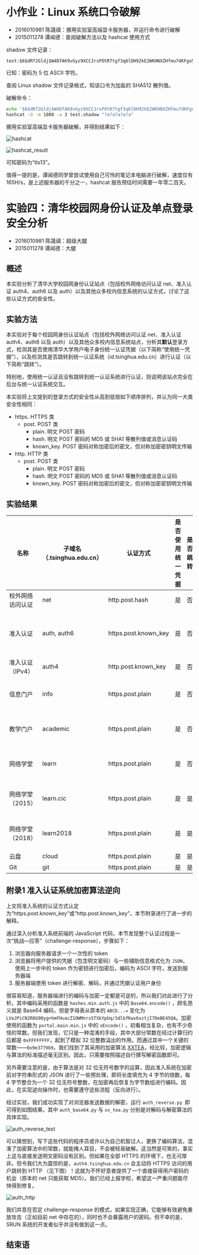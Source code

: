 # 小作业：Linux 系统口令破解

- 2016010981 陈晟祺：挪用实验室高端显卡服务器，并运行命令进行破解
- 2015011278 谭闻德：查阅破解方法以及 hashcat 使用方式

shadow 文件记录：

```
test:$6$dRf2Gldj$W4DfAK9vGyz9XCCJrsPOtR7tgf3q6lDH92kE2WKHNXZHfmu7dKFgo5M72jrL2hXJjxcdg596WsWPYYgGrmPZp1:17107:0:99999:7:::
```

已知：密码为 5 位 ASCII 字符。

查阅 Linux shadow 文件记录格式，知该口令为加盐的 SHA512 散列值。

破解命令：

```bash
echo '$6$dRf2Gldj$W4DfAK9vGyz9XCCJrsPOtR7tgf3q6lDH92kE2WKHNXZHfmu7dKFgo5M72jrL2hXJjxcdg596WsWPYYgGrmPZp1' > test.shadow
hashcat -O -m 1800 -a 3 test.shadow "?a?a?a?a?a"
```

挪用实验室高端显卡服务器破解，并得到结果如下：

![hashcat](hashcat.jpg)

![hashcat_result](hashcat_result.png)

可知密码为“tls13”。

值得一提的是，谭闻德同学曾尝试使用自己可怜的笔记本电脑进行破解，速度仅有 165H/s，是上述服务器的千分之一，hashcat 报告预估时间需要一年零二百天。

# 实验四：清华校园网身份认证及单点登录安全分析

- 2016010981 陈晟祺：超级大腿
- 2015011278 谭闻德：大腿

## 概述

本实验分析了清华大学校园网身份认证站点（包括校外网络访问认证 net、准入认证 auth4、auth6 以及 auth）以及其他众多校内信息系统的认证方式，讨论了这些认证方式的安全性。

## 实验方法

本实验对于每个校园网身份认证站点（包括校外网络访问认证 net、准入认证 auth4、auth6 以及 auth）以及其他众多校内信息系统站点，分析其**默认**登录方式，检测其是否使用清华大学用户电子身份统一认证凭据（以下简称“使用统一凭据”），以及检测其是否跳转到统一认证系统（id.tsinghua.edu.cn）进行认证（以下简称“跳转”）。

特别地，使用统一认证且没有跳转到统一认证系统进行认证，则说明该站点完全在后台与统一认证系统交互。

本实验将上文提到的登录方式的安全性从高到低按如下顺序排列，并认为同一大类安全性相同：

* https. HTTPS 类
   * post. POST 类
      * plain. 明文 POST 密码
      * hash. 明文 POST 密码的 MD5 或 SHA1 等散列值或消息认证码
      * known_key. POST 密码对称加密后的密文，但对称加密密钥明文传输
* http. HTTP 类
   * post. POST 类
      * plain. 明文 POST 密码
      * hash. 明文 POST 密码的 MD5 或 SHA1 等散列值或消息认证码
      * known_key. POST 密码对称加密后的密文，但对称加密密钥明文传输

## 实验结果

| 名称             | 子域名（.tsinghua.edu.cn）| 认证方式 | 是否使用统一凭据 | 是否跳转 | 备注                       |
| ---------------- | -------------------------- | ---- | ---------------- | -------- | -------------------------- |
| 校外网络访问认证 | net                        | http.post.hash | 是 | 否 ||
| 准入认证         | auth, auth6         | https.post.known_key | 是      | 否 |这两个站点使用同样认证方式|
| 准入认证（IPv4） | auth4 | http.post.known_key | 是 | 否 ||
| 信息门户 | info | https.post.plain | 是 | 否 |HTTP嵌入HTTPS表单|
| 教学门户 | academic | https.post.plain | 是 | 否 |HTTP嵌入HTTPS表单|
| 网络学堂 | learn | https.post.plain | 是 | 否 |HTTP嵌入HTTPS表单|
| 网络学堂（2015） | learn.cic | https.post.plain | 是 | 是 |HTTP嵌入HTTPS表单|
| 网络学堂（2018） | learn2018 | https.post.plain | 是 | 是 |HTTP嵌入HTTPS表单|
| 云盘 | cloud | https.post.plain | 是 | 是 ||
| Git | git | https.post.plain | 是 | 是 ||

## 附录1 准入认证系统加密算法逆向

上文将准入系统的认证方式认定为“https.post.known_key”或“http.post.known_key”，本节附录进行了进一步的解释。

通过深入分析准入系统前端的 JavaScript 代码，本节发现整个认证过程是一次“挑战—应答”（challenge-response），步骤如下：

1. 浏览器向服务器请求一个一次性的 token
2. 浏览器将用户提供的凭据（包含明文密码）与一些辅助信息格式化为 `JSON`，使用上一步中的 token 作为密钥进行加密后，编码为 ASCII 字符，发送到服务器端
3. 服务器端使用 token 进行解密、解码，并通过凭据认证用户身份

很容易知道，服务器端进行的编码与加密一定都是可逆的，所以我们对此进行了分析。其中编码采用的函数是 `hashes.min.auth.js` 中的 `Base64.encode()` ，顾名思义就是 Base64 编码，但是字母表从原本的 `ABCD...=` 变化为 `LVoJPiCN2R8G90yg+hmFHuacZ1OWMnrsSTXkYpUq/3dlbfKwv6xztjI7DeBE45QA`。加密使用的函数为 `portal.main.min.js` 中的 `xEncode()` ，初看相当复杂，也有不少奇怪的常数。但我们发现，它只是一种混淆的手段，其中大部分常数在经过计算归约后都是 `0xFFFFFFFF`，起到了模拟 32 位整数溢出的作用。而通过其中一个关键的常数——`0x9e3779b9`，我们找到了其采用的加密算法 [XXTEA](https://en.wikipedia.org/wiki/XXTEA)，经比较，加密逻辑与算法的标准描述毫无区别。因此，只需要按照描述自行撰写解密函数即可。

另外需要注意的是，由于算法是对 32 位无符号数字的运算，因此准入系统在加密前对字符串形式的 JSON 进行了一些预处理，即将长度填充为 4 字节的倍数，每 4 字节整合为一个 32 位无符号整数，在加密再后恢复为字节数组进行编码。因此，在实现逆向操作时，也需要遵守这些流程（反向进行）。

经过实验，我们成功实现了对浏览器发送数据的解密，运行 `auth_reverse.py `即可得到如图结果。其中 `auth_base64.py` 与 `xx_tea.py` 分别是对解码与解密算法的具体实现。

![auth_reverse_test](auth_reverse_test.png)

可以猜想到，写下这些代码的程序员或许以为自己机智过人，更换了编码算法，混淆了加密算法中的常数，就能掩人耳目，不会被轻易破解。这当然是可笑的，事实上这与直接发送明文密码没有区别。但如果在全部 HTTPS 的环境下，也无可厚非。但令我们大为震惊的是，`auth4.tsinghua.edu.cn` 会主动将 HTTPS 访问的用户跳转到 HTTP （见下图）！这就为不怀好意者提供了一个直接获得用户密码的机会（原本的 net 只能获取 MD5）。我们已经上报学校，希望这一严重问题能尽快得到修复。

![auth_http](strict_http.jpeg)

我们并意在否定 challenge-response 的模式，如果实现正确，它能够有效避免重放攻击（正如目前 net 中存在的），同时也不会暴露用户的密码。但不幸的是，SRUN 系统的开发者似乎并没有做到这一点。

## 结束语

